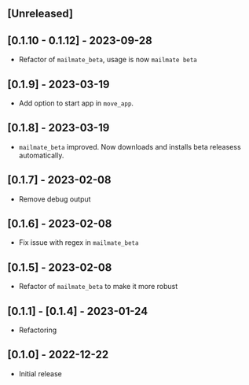 ## [Unreleased]

## [0.1.10 - 0.1.12] - 2023-09-28

- Refactor of `mailmate_beta`, usage is now `mailmate beta`

## [0.1.9] - 2023-03-19

- Add option to start app in `move_app`.

## [0.1.8] - 2023-03-19

- `mailmate_beta` improved. Now downloads and installs beta releasess automatically.

## [0.1.7] - 2023-02-08

- Remove debug output

## [0.1.6] - 2023-02-08

- Fix issue with regex in `mailmate_beta`

## [0.1.5] - 2023-02-08

- Refactor of `mailmate_beta` to make it more robust

## [0.1.1] - [0.1.4] - 2023-01-24

- Refactoring

## [0.1.0] - 2022-12-22

- Initial release
